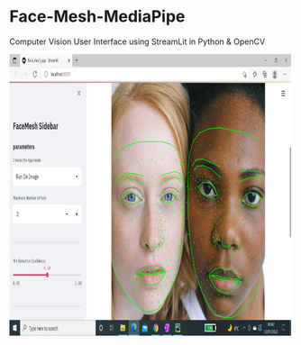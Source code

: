 # Face-Mesh-MediaPipe

 Computer Vision User Interface using StreamLit in Python & OpenCV
 
 <img src="https://github.com/monika2910/Face-Mesh-MediaPipe/blob/main/Image/output1.png"  width="500" height="500"  />
